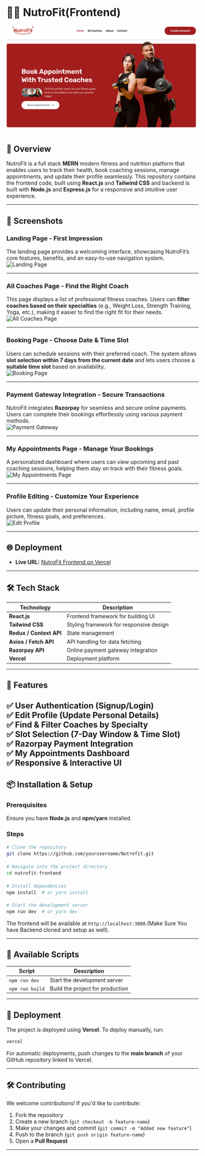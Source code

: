 
# 🏋️‍♂️ NutroFit(Frontend) 

![NutroFit Banner](https://github.com/a-man1980/Nutrofit_Frontend/blob/d5ec0bc29bad5f371ec79bf3df48d31cf6617f0b/Banner.png)  

## 🚀 Overview  
NutroFit is a full stack **MERN** modern fitness and nutrition platform that enables users to track their health, book coaching sessions, manage appointments, and update their profile seamlessly. This repository contains the frontend code, built using **React.js** and **Tailwind CSS**  and backend is built with **Node.js** and **Express.js** for a responsive and intuitive user experience.  

---

## 📸 Screenshots  

### **Landing Page - First Impression**  
The landing page provides a welcoming interface, showcasing NutroFit’s core features, benefits, and an easy-to-use navigation system.  
![Landing Page](https://your-image-url.com/landing-page.png)  

---

### **All Coaches Page - Find the Right Coach**  
This page displays a list of professional fitness coaches. Users can **filter coaches based on their specialties** (e.g., Weight Loss, Strength Training, Yoga, etc.), making it easier to find the right fit for their needs.  
![All Coaches Page](https://your-image-url.com/coaches-page.png)  

---

### **Booking Page - Choose Date & Time Slot**  
Users can schedule sessions with their preferred coach. The system allows **slot selection within 7 days from the current date** and lets users choose a **suitable time slot** based on availability.  
![Booking Page](https://your-image-url.com/booking-page.png)  

---

### **Payment Gateway Integration - Secure Transactions**  
NutroFit integrates **Razorpay** for seamless and secure online payments. Users can complete their bookings effortlessly using various payment methods.  
![Payment Gateway](https://your-image-url.com/payment-gateway.png)  

---

### **My Appointments Page - Manage Your Bookings**  
A personalized dashboard where users can view upcoming and past coaching sessions, helping them stay on track with their fitness goals.  
![My Appointments Page](https://your-image-url.com/appointments.png)  

---

### **Profile Editing - Customize Your Experience**  
Users can update their personal information, including name, email, profile picture, fitness goals, and preferences.  
![Edit Profile](https://your-image-url.com/edit-profile.png)  

---

## 🌐 Deployment  
- **Live URL:** [NutroFit Frontend on Vercel](https://your-vercel-url.com)  

---

## 🛠 Tech Stack  
| Technology  | Description  |
|-------------|--------------|
| **React.js**  | Frontend framework for building UI  |
| **Tailwind CSS**  | Styling framework for responsive design  |
| **Redux / Context API**  | State management|
| **Axios / Fetch API**  | API handling for data fetching  |
| **Razorpay API**  | Online payment gateway integration  |
| **Vercel**  | Deployment platform  |

---

## 🎯 Features  
✅ **User Authentication** (Signup/Login)  
✅ **Edit Profile (Update Personal Details)**   
✅ **Find & Filter Coaches by Specialty**  
✅ **Slot Selection (7-Day Window & Time Slot)**  
✅ **Razorpay Payment Integration**  
✅ **My Appointments Dashboard**  
✅ **Responsive & Interactive UI**    
---

## 📦 Installation & Setup  
### **Prerequisites**  
Ensure you have **Node.js** and **npm/yarn** installed.  

### **Steps**  
```bash
# Clone the repository
git clone https://github.com/yourusername/Nutrofit.git

# Navigate into the project directory
cd nutrofit-frontend

# Install dependencies
npm install  # or yarn install

# Start the development server
npm run dev  # or yarn dev
```  
The frontend will be available at `http://localhost:3000`.(Make Sure You have Backend cloned and setup as well).  

---
## 📜 Available Scripts  
| Script | Description |
|--------|-------------|
| `npm run dev` | Start the development server |
| `npm run build` | Build the project for production |
---

## 🚀 Deployment  
The project is deployed using **Vercel**. To deploy manually, run:  
```bash
vercel
```  
For automatic deployments, push changes to the **main branch** of your GitHub repository linked to Vercel.  

---

## 🛠 Contributing  
We welcome contributions! If you'd like to contribute:  
1. Fork the repository  
2. Create a new branch (`git checkout -b feature-name`)  
3. Make your changes and commit (`git commit -m "Added new feature"`)  
4. Push to the branch (`git push origin feature-name`)  
5. Open a **Pull Request**  

---
